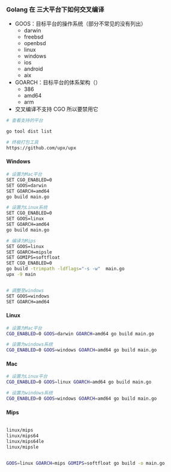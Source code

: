 ### Golang 在 三大平台下如何交叉编译

- GOOS：目标平台的操作系统（部分不常见的没有列出）
  - darwin  
  - freebsd
  - openbsd
  - linux
  - windows
  - ios
  - android
  - aix
- GOARCH：目标平台的体系架构（）
  - 386
  - amd64
  - arm
- 交叉编译不支持 CGO 所以要禁用它



```bash
# 查看支持的平台

go tool dist list

# 终极打包工具
https://github.com/upx/upx
```





#### Windows 

```bash
# 设置为Mac平台
SET CGO_ENABLED=0
SET GOOS=darwin
SET GOARCH=amd64
go build main.go

# 设置为Linux系统
SET CGO_ENABLED=0
SET GOOS=linux
SET GOARCH=amd64
go build main.go

# 编译为Mips
SET GOOS=linux
SET GOARCH=mipsle
SET GOMIPS=softfloat
SET CGO_ENABLED=0
go build -trimpath -ldflags="-s -w"  main.go
upx -9 main


# 调整至windows
SET GOOS=windows
SET GOARCH=amd64

```



#### Linux

```bash
# 设置为Mac平台
CGO_ENABLED=0 GOOS=darwin GOARCH=amd64 go build main.go

# 设置为windows系统
CGO_ENABLED=0 GOOS=windows GOARCH=amd64 go build main.go
```



#### Mac

```bash
# 设置为Linux平台
CGO_ENABLED=0 GOOS=linux GOARCH=amd64 go build main.go

# 设置为windows系统
CGO_ENABLED=0 GOOS=windows GOARCH=amd64 go build main.go
```



#### Mips

```bash

linux/mips
linux/mips64
linux/mips64le
linux/mipsle


GOOS=linux GOARCH=mips GOMIPS=softfloat go build -o main.go
```

